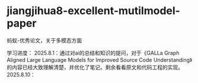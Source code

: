 # jiangjihua8-excellent-mutilmodel-paper
蚂蚁-优秀论文，关于多模态方面

学习进度：
 2025.8.1：通过对ai的总结和知识的提问，对于《GALLa Graph Aligned Large Language Models for Improved Source Code Understanding》的内容已经大致理解清楚，并优化了笔记。剩余看看原文和代码工程的实现。
2025.8.10：
